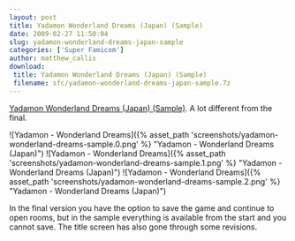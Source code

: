 ```yaml
---
layout: post
title: Yadamon Wonderland Dreams (Japan) (Sample)
date: 2009-02-27 11:50:04
slug: yadamon-wonderland-dreams-japan-sample
categories: ['Super Famicom']
author: matthew_callis
download:
 title: Yadamon Wonderland Dreams (Japan) (Sample)
 filename: sfc/yadamon-wonderland-dreams-japan-sample.7z
---
```


[Yadamon Wonderland Dreams (Japan) (Sample)](http://superfamicom.org/info/yadamon-wonderland-dreams/ "Yadamon - Wonderland Dreams ROM"). A lot different from the final.

![Yadamon - Wonderland Dreams]({% asset_path 'screenshots/yadamon-wonderland-dreams-sample.0.png' %} "Yadamon - Wonderland Dreams (Japan)")
![Yadamon - Wonderland Dreams]({% asset_path 'screenshots/yadamon-wonderland-dreams-sample.1.png' %} "Yadamon - Wonderland Dreams (Japan)")
![Yadamon - Wonderland Dreams]({% asset_path 'screenshots/yadamon-wonderland-dreams-sample.2.png' %} "Yadamon - Wonderland Dreams (Japan)")

In the final version you have the option to save the game and continue to open rooms, but in the sample everything is available from the start and you cannot save. The title screen has also gone through some revisions.

